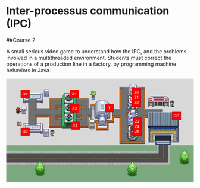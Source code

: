 # Inter-processus communication (IPC)
##Course 2

A small serious video game to understand how the IPC, and the problems involved in a multithreaded environment. Students must correct the operations of a production line in a factory, by programming machine behaviors in Java.

![Game](https://raw.githubusercontent.com/rbello/Inter-processus-communication--Course-1-2-/master/Screenshot.png)